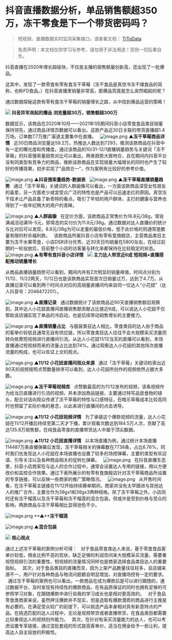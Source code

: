 # 抖音直播数据分析，单品销售额超350万，冻干零食是下一个带货密码吗？

> 短视频、直播数据实时监测采集接口，请查看文档： [TiToData](https://www.titodata.com?from=douyinarticle)

> 免责声明：本文档仅供学习与参考，请勿用于非法用途！否则一切后果自负。



抖音直播在2020年增长超级快，不仅是主播的销售额屡创新高，还出现了一批爆品。


这其中，发现了一款零食有零有食冻干草莓（冻干食品是真空冷冻干燥食品的简称，也称FD食品。）在抖音直播里销量非常高，那爆品究竟是怎么突然崛起的呢？


通过数据探秘这款有零有食冻干草莓的销量增长之路，从中找到爆品运营的策略！


![](https://cdn.nlark.com/yuque/0/2021/webp/97322/1614656886069-0df1a802-bef5-4a12-bef0-1e45b3c548b9.webp#align=left&display=inline&height=170&margin=%5Bobject%20Object%5D&originHeight=170&originWidth=1080&size=0&status=done&style=none&width=1080)
**抖音异军突起的爆品**
**浏览量超30万，销售额超300万**


数据显示，该商品在2020年10月——2021年1月期间抖音小店零食食品类目销量保持领先，通过商品详情页数据可以看出，这款产品近30日关联的带货直播超1.4万场，订单数7.7万推广渠道主要集中在直播。
 
![image.png](https://cdn.nlark.com/yuque/0/2021/png/97322/1614656957950-b49eb83c-5582-4a8a-b379-33906d93ddf0.png#align=left&display=inline&height=96&margin=%5Bobject%20Object%5D&name=image.png&originHeight=192&originWidth=1080&size=117350&status=done&style=none&width=540)
**▲冻干草莓商品详情**
 
近30日商品浏览量达59.2万，热推达人数达到7293，推测该款商品在抖音中有一定的曝光度和传播度。通过该商品的10/31-12/1直播销量趋势与关键词「冻干草莓」的抖音搜索量趋势对比可以看出，两者趋势大致吻合，且在期间内抖音平台没有同类型有竞争力的商品，推断该款商品在实现销量大幅增长的同时也产生了较好的传播效果，初步实现了“品效合一”，作为案例有比较好的参考价值。


![image.png](https://cdn.nlark.com/yuque/0/2021/png/97322/1614656966814-9cb4f6ba-79d4-4917-ad4b-19131aa89256.png#align=left&display=inline&height=167&margin=%5Bobject%20Object%5D&name=image.png&originHeight=334&originWidth=832&size=32702&status=done&style=none&width=416)
**▲抖音搜索量趋势-数据表**
 
![image.png](https://cdn.nlark.com/yuque/0/2021/png/97322/1614656974845-cc3c8baa-a457-4efd-889a-b4fb97ee7238.png#align=left&display=inline&height=179&margin=%5Bobject%20Object%5D&name=image.png&originHeight=358&originWidth=1080&size=85843&status=done&style=none&width=540)
**▲冻干草莓直播销量趋势**
 
通过「冻干草莓」关键词的人群画像可以看出，一方面该款商品深受女性朋友的喜爱，另一方面老少咸宜受众广泛的特性也是产品可以迅速走红的原因。真空冻干技术让产品具备了新奇特的看点，吸引了年轻的用户群体，主打的健康与营养也得到了一些年纪稍大的用户的青睐。

![image.png](https://cdn.nlark.com/yuque/0/2021/png/97322/1614656981307-12f62b22-3c38-4e8d-99fc-0cf67c504992.png#align=left&display=inline&height=235&margin=%5Bobject%20Object%5D&name=image.png&originHeight=471&originWidth=790&size=111352&status=done&style=none&width=395)
**▲人群画像**
 
在定价方面，该款商品正常售价为16.8元/38g，常驻满减活动满16-5元，即常态的实付价为11.8元/38g。通过数据对达人直播价的统计与比对后可以发现，8.8元/38g为可以走量的最低价格，低于此价格的则通常是数量有限的秒杀福利款。
 
该款商品所属抖音小店有零有食旗舰店，主营商品类目主要为冻干水果零食，小店DSR评分优秀。近30天日均销量在5800左右，在经过前期的一轮投放后，目前整个小店的访客量与转化率都保持在比较稳定的状态。
 
![image.png](https://cdn.nlark.com/yuque/0/2021/png/97322/1614656991502-edede607-7319-40be-8e4f-966bf01da904.png#align=left&display=inline&height=152&margin=%5Bobject%20Object%5D&name=image.png&originHeight=304&originWidth=1080&size=54347&status=done&style=none&width=540)
**▲有零有食抖音小店详情**
 
![](https://cdn.nlark.com/yuque/0/2021/webp/97322/1614656886126-65236def-6bef-445b-a8f3-f4e536478bfd.webp#align=left&display=inline&height=22&margin=%5Bobject%20Object%5D&originHeight=170&originWidth=1080&size=0&status=done&style=none&width=140)
**主力达人带货近6成**
**短视频+直播搭配推动销量增长**


从商品直播销量趋势可以看到，期间内共有2次明显的销量峰值，时间点分别为11/12、11/22两天，11/12日也是该款商品实现首次日销量过万，达到了4.7万。从直播记录可以看到两个时间点对应的高销量直播间均来自同一位达人“小花妞”（达人抖音号：2046472201）。


![image.png](https://cdn.nlark.com/yuque/0/2021/png/97322/1614656998912-7fa8588d-0e45-4c18-b4c6-e0e570ef4789.png#align=left&display=inline&height=177&margin=%5Bobject%20Object%5D&name=image.png&originHeight=353&originWidth=1080&size=87083&status=done&style=none&width=540)
**▲直播记录**
 
通过数据统计了该款商品近90天直播销售额后观察到，其中达人小花妞直播间直播销售额贡献占比接近6成，可以说达人小花妞不仅帮助该店铺实现了单品的冷启动，也是后续带动销售增长的主要推力。


![image.png](https://cdn.nlark.com/yuque/0/2021/png/97322/1614657005978-46e98f52-4f76-4fc6-80ec-03962b21cb51.png#align=left&display=inline&height=216&margin=%5Bobject%20Object%5D&name=image.png&originHeight=432&originWidth=720&size=27563&status=done&style=none&width=360)
**▲直播销量占比**
 
与服装类目达人相比，零食类目的达人由于商品的客单价较低且通常无自有供应链，所以零食类目达人往往不会大规模采买流量而转向依靠短视频进行直播间引流。从达人小花妞11/12当天的直播可以看到，本场直播通过短视频而来的流量占比达到74%。通过观察达人小花妞的其他场次直播流量的构成，也可以佐证上文的观点。


![image.png](https://cdn.nlark.com/yuque/0/2021/png/97322/1614657013263-3b4d05f8-c946-4c05-aeb4-254b66c117ea.png#align=left&display=inline&height=215&margin=%5Bobject%20Object%5D&name=image.png&originHeight=429&originWidth=1080&size=48988&status=done&style=none&width=540)
**▲11/12 小花妞直播间观众来源**
 
通过「冻干草莓」关键词检索出近90天的视频按照点赞数量排序可以看到，达人小花妞所创作的视频依然占据大多数。


![image.png](https://cdn.nlark.com/yuque/0/2021/png/97322/1614657020001-ab286b1c-cfd3-4a86-9ce1-d6e4a42a1890.png#align=left&display=inline&height=235&margin=%5Bobject%20Object%5D&name=image.png&originHeight=469&originWidth=1080&size=191868&status=done&style=none&width=540)
**▲冻干草莓视频库**
 
点赞数最高的为11/12发布的视频，该条视频作为给当日直播进行引流的视频，并未添加商品链接，主要通过特写品尝食物的镜头，配合对话向观众传递了冻干草莓的特性与口感特征，在暗示草莓成本比较高同时也预留了实际价格的悬念，以此来进行直播间的点击诱导。


![image.png](https://cdn.nlark.com/yuque/0/2021/png/97322/1614657027133-8441c1f1-abb5-42be-8eb9-cebc188dea35.png#align=left&display=inline&height=117&margin=%5Bobject%20Object%5D&name=image.png&originHeight=234&originWidth=1080&size=157328&status=done&style=none&width=540)
**▲11/12 小花妞视频详情**
 
为了承接这个爆款视频的流量，达人小花妞在11/12开播后持续至第二天才下播，累计观看次数达到184.5万人次，贡献了高达135.8万销售额，在纯食品零食的直播带货达人中属于顶尖数据。


![image.png](https://cdn.nlark.com/yuque/0/2021/png/97322/1614657033944-1e8c6c13-ae0a-40d2-9d6c-1e08c72c4136.png#align=left&display=inline&height=178&margin=%5Bobject%20Object%5D&name=image.png&originHeight=355&originWidth=1080&size=132497&status=done&style=none&width=540)
**▲11/12 小花妞直播详情**
 
以本场直播为例，通过统计本场直播114487万条直播弹幕后发现，冻干草莓相关的弹幕数在7738条，占比6.76%，同时我们也发现达人小花妞在本场直播也设置了较多的场控弹幕，主要的类型有欢迎语、引导关注以及各种商品相关的促转化弹幕。
 
![image.png](https://cdn.nlark.com/yuque/0/2021/png/97322/1614657040580-561c1144-ccb8-48a3-9aec-2d5224c866b9.png#align=left&display=inline&height=149&margin=%5Bobject%20Object%5D&name=image.png&originHeight=298&originWidth=934&size=43589&status=done&style=none&width=467)
 
在抖音直播生态里，抖音小店商家在与达人的合作过程中，通常会设置达人专用的链接，用以方便改价和监控合作效果。通过下表所展示的有零有食旗舰店针对冻干草莓商品所设置的专享链接，可以反映一些商家的推广策略情况。
 
![image.png](https://cdn.nlark.com/yuque/0/2021/png/97322/1614657048550-bda9801c-80e0-4aa3-a904-63711447d76e.png#align=left&display=inline&height=212&margin=%5Bobject%20Object%5D&name=image.png&originHeight=423&originWidth=1080&size=128060&status=done&style=none&width=540)
 
从开售时间看，在冻干草莓主链接在11/12开始持续爆单期间，商家并没有太早跟进与其他达人的推广合作，主要合作为38gx1和38gx3两种规格。除了冻干草莓之外，小店同时还有冻干榴莲以及冻干草莓和冻干榴莲的混合包装。但或许是受到价格与受众的影响，两款商品与冻干草莓相比显得逊色不少。


![image.png](https://cdn.nlark.com/yuque/0/2021/png/97322/1614657056281-2ce66fcf-56fd-42bc-83d7-0df9053a63c9.png#align=left&display=inline&height=97&margin=%5Bobject%20Object%5D&name=image.png&originHeight=193&originWidth=1080&size=121832&status=done&style=none&width=540)
**▲****冻干榴莲**


![image.png](https://cdn.nlark.com/yuque/0/2021/png/97322/1614657062304-e90476bc-ac4e-427d-9d3b-14b37fb06e5a.png#align=left&display=inline&height=101&margin=%5Bobject%20Object%5D&name=image.png&originHeight=201&originWidth=1080&size=123070&status=done&style=none&width=540)
**▲混合包装**


![](https://cdn.nlark.com/yuque/0/2021/webp/97322/1614656886167-f90ed672-fa2f-45a8-98a1-b6e82649f91b.webp#align=left&display=inline&height=22&margin=%5Bobject%20Object%5D&originHeight=170&originWidth=1080&size=0&status=done&style=none&width=140)
**核心观点**


通过上述冻干草莓的案例分析可得：
 
对于食品零食类达人来说，基于零食食品客单价较低，佣金比例不高的现状，缺乏足够的利润空间来大规模采买流量，需要重视短视频引流的重要性，短视频的流量情况同样也是商家选择食品类目达人的重要指标。
 
其次，对于食品类目的直播而言，因为上架产品数量往往较多，且店铺来源不一，用户针对各种商品与物流问题都会明显增加，对直播场控有一定的要求。
 
通过冻干草莓的案例也可以看出，一款商品在成为爆款后是可以进行跟随的，通过数据平台，及时发现有持续性的爆款商品，在有品质保证的同时也拥有足够的可参照学习对象，在跟随爆款中进行自我的学习成长也是相对更高效的。
 
对于食品零食类商家来说，虽然押注爆款并不现实，但是选取有爆款潜质的商品进行主推是有必要的。在满足受众较广的前提下，可以挑选产品本身相对具有新意特点的产品。在挑选匹配的达人过程中，无论是视频带货或者直播带货，在食品类目都需要比较重视达人的视频创作能力。
 
其次，在针对有采买流量能力的达人，也可以考虑设置专享链接，通过混批套组的形式提高客单价，适当在佣金给予一些让利，提高达人自主投放的积极性。
